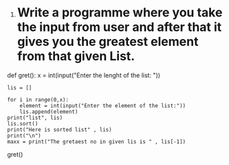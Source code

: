 1. # Write a programme where you take the input from user and after that it gives you the greatest element from that given List.
def gret():
    x = int(input("Enter the lenght of the list: "))


    lis = []

    for i in range(0,x):
        element = int(input("Enter the element of the list:"))
        lis.append(element)
    print("list", lis)
    lis.sort()
    print("Here is sorted list" , lis)
    print("\n")
    maxx = print("The gretaest no in given lis is " , lis[-1])

gret()
